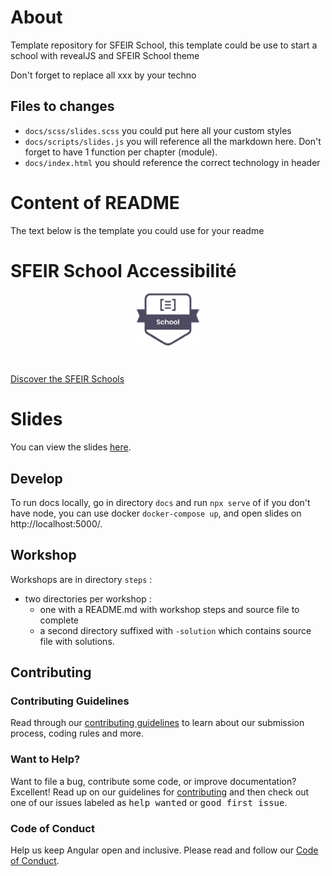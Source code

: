 # About

Template repository for SFEIR School, this template could be use to start a school with revealJS and SFEIR School theme

Don't forget to replace all xxx by your techno

## Files to changes

- `docs/scss/slides.scss` you could put here all your custom styles
- `docs/scripts/slides.js` you will reference all the markdown here. Don't forget to have 1 function per chapter (module).
- `docs/index.html` you should reference the correct technology in header

# Content of README

The text below is the template you could use for your readme

# SFEIR School Accessibilité

<p align="center">
 <img style="display:block" width="20%" height="20%" src="./docs/assets/images/sfeir-school-logo.png" alt="SFEIR School logo">
</p>

<br/>

[Discover the SFEIR Schools](https://www.sfeir.com/fr/contenus-dexperts/sfeir-school)

# Slides

You can view the slides [here](https://sfeir-open-source.github.io/sfeir-school-accessibilite/).

## Develop

To run docs locally, go in directory `docs` and run `npx serve` of if you don't have node, you can use docker `docker-compose up`, and open slides on http://localhost:5000/.

## Workshop

Workshops are in directory `steps` : 
* two directories per workshop :
  * one with a README.md with workshop steps and source file to complete
  * a second directory suffixed with `-solution` which contains source file with solutions.

## Contributing

### Contributing Guidelines

Read through our [contributing guidelines][contributing] to learn about our submission process, coding rules and more.

### Want to Help?

Want to file a bug, contribute some code, or improve documentation? Excellent! Read up on our guidelines for [contributing][contributing] and then check out one of our issues labeled as <kbd>help wanted</kbd> or <kbd>good first issue</kbd>.

### Code of Conduct

Help us keep Angular open and inclusive. Please read and follow our [Code of Conduct][codeofconduct].

[contributing]: CONTRIBUTING.md
[codeofconduct]: https://github.com/sfeir-open-source/code-of-conduct/blob/master/CODE_OF_CONDUCT.md
